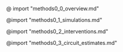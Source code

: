 <!-- PANDOC ERROR HERE - thinks its yaml -->
@ import "methods0_0_overview.md"
<!-- PANDOC ERROR HERE - undefined ctrl sequence -->
@import "methods0_1_simulations.md" 
<!-- works! -->
@import "methods0_2_interventions.md"
<!-- works! -->
@import "methods0_3_circuit_estimates.md"